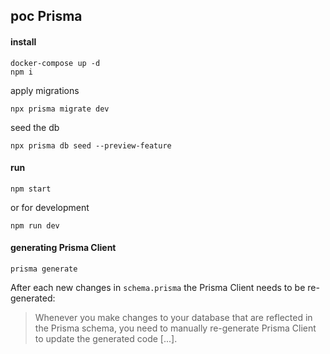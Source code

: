 ## poc Prisma

#### install

```
docker-compose up -d
npm i
```
apply migrations
```
npx prisma migrate dev
```
seed the db
```
npx prisma db seed --preview-feature
```

#### run

```
npm start
```
or for development
```
npm run dev
```

#### generating Prisma Client

```
prisma generate
```

After each new changes in `schema.prisma` the Prisma Client needs to be re-generated:

> Whenever you make changes to your database that are reflected in the Prisma schema, you need to manually re-generate Prisma Client to update the generated code [...].

